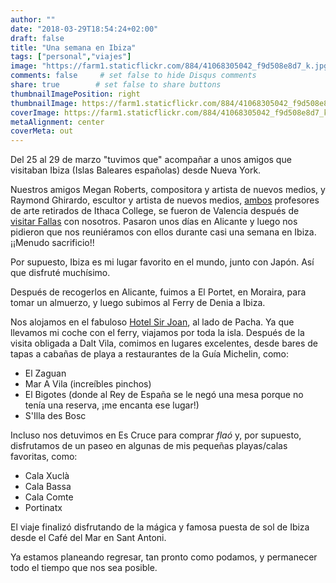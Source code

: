 ```yaml
---
author: ""
date: "2018-03-29T18:54:24+02:00"
draft: false
title: "Una semana en Ibiza"
tags: ["personal","viajes"]
image: "https://farm1.staticflickr.com/884/41068305042_f9d508e8d7_k.jpg"
comments: false     # set false to hide Disqus comments
share: true        # set false to share buttons
thumbnailImagePosition: right
thumbnailImage: https://farm1.staticflickr.com/884/41068305042_f9d508e8d7_k.jpg
coverImage: https://farm1.staticflickr.com/884/41068305042_f9d508e8d7_k.jpg
metaAlignment: center
coverMeta: out
---
```


Del 25 al 29 de marzo "tuvimos que" acompañar a unos amigos que visitaban Ibiza (Islas Baleares españolas) desde Nueva York.

<!--more-->

Nuestros amigos Megan Roberts, compositora y artista de nuevos medios, y Raymond Ghirardo, escultor y artista de nuevos medios, [ambos](http://www.roberts-ghirardo.net) profesores de arte retirados de Ithaca College, se fueron de Valencia después de [visitar Fallas](https://bloges.cortell.net/2018/03/fallas-con-amigos/) con nosotros. Pasaron unos días en Alicante y luego nos pidieron que nos reuniéramos con ellos durante casi una semana en Ibiza. ¡¡Menudo sacrificio!!

Por supuesto, Ibiza es mi lugar favorito en el mundo, junto con Japón. Así que disfruté muchísimo.

Después de recogerlos en Alicante, fuimos a El Portet, en Moraira, para tomar un almuerzo, y luego subimos al Ferry de Denia a Ibiza.

Nos alojamos en el fabuloso [Hotel Sir Joan](http://www.sirhotels.com/joan), al lado de Pacha. Ya que llevamos mi coche con el ferry, viajamos por toda la isla. Después de la visita obligada a Dalt Vila, comimos en lugares excelentes, desde bares de tapas a cabañas de playa a restaurantes de la Guía Michelin, como:

- El Zaguan
- Mar A Vila (increíbles pinchos)
- El Bigotes (donde al Rey de España se le negó una mesa porque no tenía una reserva, ¡me encanta ese lugar!)
- S'Illa des Bosc

Incluso nos detuvimos en Es Cruce para comprar *flaó* y, por supuesto, disfrutamos de un paseo en algunas de mis pequeñas playas/calas favoritas, como:

- Cala Xuclà
- Cala Bassa
- Cala Comte
- Portinatx

El viaje finalizó disfrutando de la mágica y famosa puesta de sol de Ibiza desde el Café del Mar en Sant Antoni.

Ya estamos planeando regresar, tan pronto como podamos, y permanecer todo el tiempo que nos sea posible.

<div id="flickrembed"></div><div style="position:absolute; top:-70px; display:block; text-align:center; z-index:-1;"></div><script src='https://flickrembed.com/embed_v2.js.php?source=flickr&layout=responsive&input=www.flickr.com/photos/jcortell/albums/72157694217030014&sort=5&by=album&theme=default&scale=fill&limit=100&skin=default&autoplay=true'></script>
